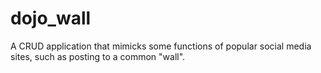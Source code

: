 # dojo_wall
A CRUD application that mimicks some functions of popular social media sites, such as posting to a common "wall". 
